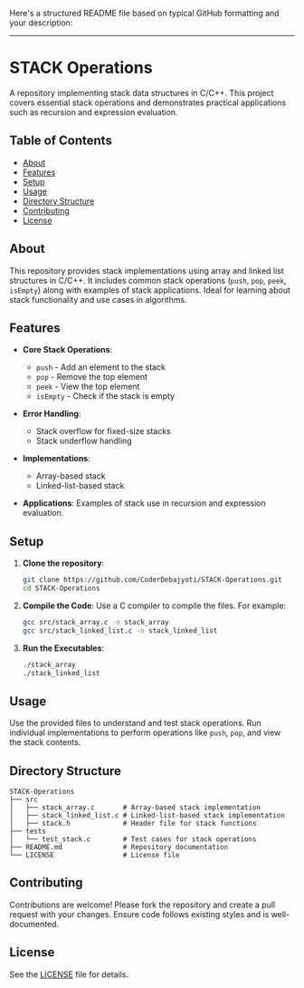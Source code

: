 Here's a structured README file based on typical GitHub formatting and your description:

---

# STACK Operations

A repository implementing stack data structures in C/C++. This project covers essential stack operations and demonstrates practical applications such as recursion and expression evaluation.

## Table of Contents
- [About](#about)
- [Features](#features)
- [Setup](#setup)
- [Usage](#usage)
- [Directory Structure](#directory-structure)
- [Contributing](#contributing)
- [License](#license)

## About

This repository provides stack implementations using array and linked list structures in C/C++. It includes common stack operations (`push`, `pop`, `peek`, `isEmpty`) along with examples of stack applications. Ideal for learning about stack functionality and use cases in algorithms.

## Features

- **Core Stack Operations**: 
  - `push` - Add an element to the stack
  - `pop` - Remove the top element
  - `peek` - View the top element
  - `isEmpty` - Check if the stack is empty

- **Error Handling**: 
  - Stack overflow for fixed-size stacks
  - Stack underflow handling

- **Implementations**: 
  - Array-based stack
  - Linked-list-based stack
  
- **Applications**: Examples of stack use in recursion and expression evaluation.

## Setup

1. **Clone the repository**:
   ```bash
   git clone https://github.com/CoderDebajyoti/STACK-Operations.git
   cd STACK-Operations
   ```

2. **Compile the Code**:
   Use a C compiler to compile the files. For example:
   ```bash
   gcc src/stack_array.c -o stack_array
   gcc src/stack_linked_list.c -o stack_linked_list
   ```

3. **Run the Executables**:
   ```bash
   ./stack_array
   ./stack_linked_list
   ```

## Usage

Use the provided files to understand and test stack operations. Run individual implementations to perform operations like `push`, `pop`, and view the stack contents.

## Directory Structure

```plaintext
STACK-Operations
├── src
│   ├── stack_array.c       # Array-based stack implementation
│   ├── stack_linked_list.c # Linked-list-based stack implementation
│   ├── stack.h             # Header file for stack functions
├── tests
│   └── test_stack.c        # Test cases for stack operations
├── README.md               # Repository documentation
└── LICENSE                 # License file
```

## Contributing

Contributions are welcome! Please fork the repository and create a pull request with your changes. Ensure code follows existing styles and is well-documented.

## License

See the [LICENSE](LICENSE) file for details.

